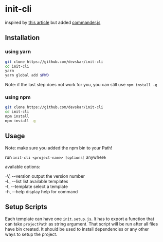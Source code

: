 # init-cli

inspired by [this article](https://medium.com/northcoders/creating-a-project-generator-with-node-29e13b3cd309) but added [commander.js](https://github.com/tj/commander.js)

## Installation

### using yarn

```bash
git clone https://github.com/devskar/init-cli
cd init-cli
yarn
yarn global add $PWD
```

Note: if the last step does not work for you, you can still use `npm install -g`

### using npm

```bash
git clone https://github.com/devskar/init-cli
cd init-cli
npm install
npm install -g
```

## Usage

Note: make sure you added the npm bin to your Path!

run `init-cli <project-name> [options]` anywhere

available options:

-V, --version output the version number <br>
-L, --list list available templates <br>
-t, --template <template-name> select a template <br>
-h, --help display help for command <br>

## Setup Scripts

Each template can have one `init.setup.js`. It has to export a function that can take `projectPath` as string argument. That script will be run after all files have bin created. It should be used to install dependencies or any other ways to setup the project.
